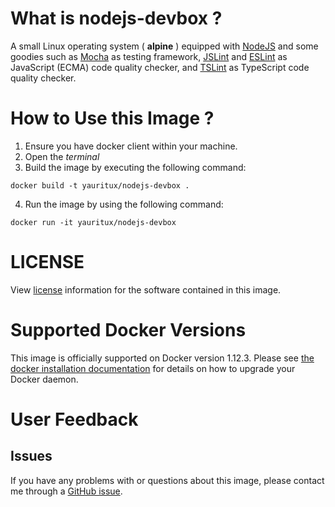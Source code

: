 # What is **nodejs-devbox** ?
A small Linux operating system ( **alpine** ) equipped with [NodeJS](https://nodejs.org/) and some goodies such as [Mocha](https://mochajs.org/) as testing framework, [JSLint](http://www.jslint.com/) and [ESLint](http://eslint.org/) as JavaScript (ECMA) code quality checker, and [TSLint](https://palantir.github.io/tslint/) as TypeScript code quality checker.

# How to Use this Image ?
1. Ensure you have docker client within your machine.
2. Open the *terminal*
3. Build the image by executing the following command:
```
docker build -t yauritux/nodejs-devbox .
```
4. Run the image by using the following command:
```
docker run -it yauritux/nodejs-devbox
```

# LICENSE
View [license](https://www.apache.org/licenses/) information for the software contained in this image.

# Supported Docker Versions
This image is officially supported on Docker version 1.12.3.
Please see [the docker installation documentation](https://docs.docker.com/installation/) for details on how to upgrade your Docker daemon.

# User Feedback
## Issues
If you have any problems with or questions about this image, please contact me through a [GitHub issue](https://github.com/yauritux/nodejs-devbox/issues).
